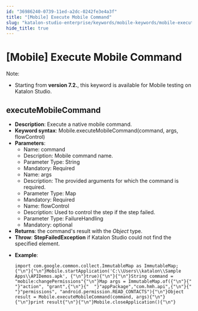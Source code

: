 ```yaml
---
id: "36986240-0739-11ed-a2dc-0242fe3e4a3f"
title: "[Mobile] Execute Mobile Command"
slug: "katalon-studio-enterprise/keywords/mobile-keywords/mobile-execute-mobile-command"
hide_title: true
---
```


# <a id="id_0" class="anchor_top_offset"/><a id="ariaid-title1" class="anchor_top_offset"/>[Mobile] Execute Mobile Command 

              
<div xmlns="http://www.w3.org/1999/xhtml" className="note note note_note" id="id_0__id"><span className="note__title">Note:</span> 
  <ul className="ul"><li className="li"><p className="p">Starting from <strong className="ph b">version 7.2.</strong>, this keyword is
        available for Mobile testing on Katalon Studio.</p></li></ul>
</div>
      

## <a id="id_0__id_1" class="anchor_top_offset"/>executeMobileCommand

              
<ul xmlns="http://www.w3.org/1999/xhtml" className="ul"><li className="li">     <strong className="ph b">Description</strong>: Execute a native mobile     command.</li><li className="li">     <strong className="ph b">Keyword syntax</strong>:     Mobile.executeMobileCommand(command, args, flowControl)</li><li className="li">     <strong className="ph b">Parameters</strong>:      <ul className="ul"><li className="li">Name: command</li><li className="li">Description: Mobile command name.</li><li className="li">Parameter Type: String</li><li className="li">Mandatory: Required</li><li className="li">Name: args</li><li className="li">Description: The provided arguments for which the command is         required.</li><li className="li">Parameter Type: Map</li><li className="li">Mandatory: Required</li><li className="li">Name: flowControl</li><li className="li">Description: Used to control the step if the step failed.</li><li className="li">Parameter Type: FailureHandling</li><li className="li">Mandatory: optional</li></ul>   </li><li className="li">     <strong className="ph b">Returns</strong>: the command's result with the     <em className="ph i">Object</em> type.</li><li className="li">     <strong className="ph b">Throw</strong>: <strong className="ph b">StepFailedException</strong> if     Katalon Studio could not find the specified element.</li><li className="li">     <p className="p">       <strong className="ph b">Example</strong>:</p>     <pre className="pre codeblock"><code>import com.google.common.collect.ImmutableMap as ImmutableMap;{"\n"}{"\n"}Mobile.startApplication('C:\\Users\\katalon\\Sample Apps\\APIDemos.apk', {"\n"}true){"\n"}{"\n"}String command = "mobile:changePermissions"{"\n"}Map args = ImmutableMap.of({"\n"}{"  "}"action", "grant",{"\n"}{"  "}"appPackage","com.hmh.api",{"\n"}{"  "}"permissions", "android.permission.READ_CONTACTS"){"\n"}Object result = Mobile.executeMobileCommand(command, args){"\n"}{"\n"}print result{"\n"}{"\n"}Mobile.closeApplication(){"\n"}</code></pre>   </li></ul> 
      
